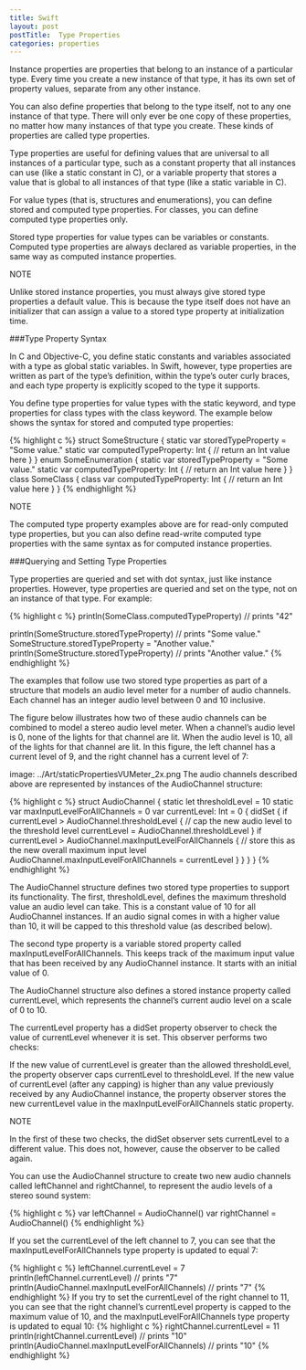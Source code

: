 ```yaml
---
title: Swift
layout: post
postTitle:  Type Properties
categories: properties
---
```


Instance properties are properties that belong to an instance of a particular type. Every time you create a new instance of that type, it has its own set of property values, separate from any other instance.

You can also define properties that belong to the type itself, not to any one instance of that type. There will only ever be one copy of these properties, no matter how many instances of that type you create. These kinds of properties are called type properties.

Type properties are useful for defining values that are universal to all instances of a particular type, such as a constant property that all instances can use (like a static constant in C), or a variable property that stores a value that is global to all instances of that type (like a static variable in C).

For value types (that is, structures and enumerations), you can define stored and computed type properties. For classes, you can define computed type properties only.

Stored type properties for value types can be variables or constants. Computed type properties are always declared as variable properties, in the same way as computed instance properties.

NOTE

Unlike stored instance properties, you must always give stored type properties a default value. This is because the type itself does not have an initializer that can assign a value to a stored type property at initialization time.

###Type Property Syntax

In C and Objective-C, you define static constants and variables associated with a type as global static variables. In Swift, however, type properties are written as part of the type’s definition, within the type’s outer curly braces, and each type property is explicitly scoped to the type it supports.

You define type properties for value types with the static keyword, and type properties for class types with the class keyword. The example below shows the syntax for stored and computed type properties:

{% highlight c %}
struct SomeStructure {
    static var storedTypeProperty = "Some value."
    static var computedTypeProperty: Int {
    // return an Int value here
    }
}
enum SomeEnumeration {
    static var storedTypeProperty = "Some value."
    static var computedTypeProperty: Int {
    // return an Int value here
    }
}
class SomeClass {
    class var computedTypeProperty: Int {
    // return an Int value here
    }
}
{% endhighlight %}

NOTE

The computed type property examples above are for read-only computed type properties, but you can also define read-write computed type properties with the same syntax as for computed instance properties.

###Querying and Setting Type Properties

Type properties are queried and set with dot syntax, just like instance properties. However, type properties are queried and set on the type, not on an instance of that type. For example:

{% highlight c %}
println(SomeClass.computedTypeProperty)
// prints "42"
 
println(SomeStructure.storedTypeProperty)
// prints "Some value."
SomeStructure.storedTypeProperty = "Another value."
println(SomeStructure.storedTypeProperty)
// prints "Another value."
{% endhighlight %}

The examples that follow use two stored type properties as part of a structure that models an audio level meter for a number of audio channels. Each channel has an integer audio level between 0 and 10 inclusive.

The figure below illustrates how two of these audio channels can be combined to model a stereo audio level meter. When a channel’s audio level is 0, none of the lights for that channel are lit. When the audio level is 10, all of the lights for that channel are lit. In this figure, the left channel has a current level of 9, and the right channel has a current level of 7:

image: ../Art/staticPropertiesVUMeter_2x.png
The audio channels described above are represented by instances of the AudioChannel structure:

{% highlight c %}
struct AudioChannel {
    static let thresholdLevel = 10
    static var maxInputLevelForAllChannels = 0
    var currentLevel: Int = 0 {
    didSet {
        if currentLevel > AudioChannel.thresholdLevel {
            // cap the new audio level to the threshold level
            currentLevel = AudioChannel.thresholdLevel
        }
        if currentLevel > AudioChannel.maxInputLevelForAllChannels {
            // store this as the new overall maximum input level
            AudioChannel.maxInputLevelForAllChannels = currentLevel
        }
    }
    }
}
{% endhighlight %}

The AudioChannel structure defines two stored type properties to support its functionality. The first, thresholdLevel, defines the maximum threshold value an audio level can take. This is a constant value of 10 for all AudioChannel instances. If an audio signal comes in with a higher value than 10, it will be capped to this threshold value (as described below).

The second type property is a variable stored property called maxInputLevelForAllChannels. This keeps track of the maximum input value that has been received by any AudioChannel instance. It starts with an initial value of 0.

The AudioChannel structure also defines a stored instance property called currentLevel, which represents the channel’s current audio level on a scale of 0 to 10.

The currentLevel property has a didSet property observer to check the value of currentLevel whenever it is set. This observer performs two checks:

If the new value of currentLevel is greater than the allowed thresholdLevel, the property observer caps currentLevel to thresholdLevel.
If the new value of currentLevel (after any capping) is higher than any value previously received by any AudioChannel instance, the property observer stores the new currentLevel value in the maxInputLevelForAllChannels static property.

NOTE

In the first of these two checks, the didSet observer sets currentLevel to a different value. This does not, however, cause the observer to be called again.

You can use the AudioChannel structure to create two new audio channels called leftChannel and rightChannel, to represent the audio levels of a stereo sound system:

{% highlight c %}
var leftChannel = AudioChannel()
var rightChannel = AudioChannel()
{% endhighlight %}

If you set the currentLevel of the left channel to 7, you can see that the maxInputLevelForAllChannels type property is updated to equal 7:

{% highlight c %}
leftChannel.currentLevel = 7
println(leftChannel.currentLevel)
// prints "7"
println(AudioChannel.maxInputLevelForAllChannels)
// prints "7"
{% endhighlight %}
If you try to set the currentLevel of the right channel to 11, you can see that the right channel’s currentLevel property is capped to the maximum value of 10, and the maxInputLevelForAllChannels type property is updated to equal 10:
{% highlight c %}
rightChannel.currentLevel = 11
println(rightChannel.currentLevel)
// prints "10"
println(AudioChannel.maxInputLevelForAllChannels)
// prints "10"
{% endhighlight %}